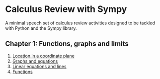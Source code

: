 # Calculus Review with Sympy

A minimal speech set of calculus review activities designed to be tackled with Python and the Sympy library.

## Chapter 1: Functions, graphs and limits

1. [Location in a coordinate plane](./Functions,%20graphs%20and%20limits/1_location_in_a_coordinate_plane.ipynb)
2. [Graphs and equations](./Functions,%20graphs%20and%20limits/2_graphs_and_equations.ipynb)
3. [Linear equations and lines](./Functions,%20graphs%20and%20limits/3_linear_equations_and_lines.ipynb)
4. [Functions](./Functions,%20graphs%20and%20limits/4_functions.ipynb)
